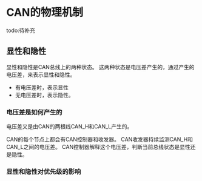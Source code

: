 
# CAN的物理机制

todo:待补充

## 显性和隐性

显性和隐性是CAN总线上的两种状态。
这两种状态是电压差产生的，通过产生的电压差，来表示显性和隐性。
- 有电压差时，表示显性
- 无电压差时，表示隐性。

### 电压差是如何产生的

电压差又是由CAN的两根线CAN_H和CAN_L产生的。

CAN的每个节点上都会有CAN控制器和收发器。
CAN收发器持续监测CAN_H和CAN_L之间的电压差。
CAN控制器解释这个电压差，判断当前总线状态是显性还是隐性。

### 显性和隐性对优先级的影响


